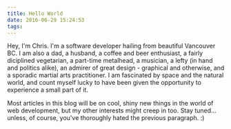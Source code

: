 ```yaml
---
title: Hello World
date: 2016-06-29 15:24:53
tags:
---
```


Hey, I'm Chris. I'm a software developer hailing from beautiful Vancouver BC. I am also a dad, a husband, a coffee and beer enthusiast, a fairly diciplined vegetarian, a part-time metalhead, a musician, a lefty (in hand and politics alike), an admirer of great design - graphical and otherwise, and a sporadic martial arts practitioner. I am fascinated by space and the natural world, and count myself lucky to have been given the opportunity to experience a small part of it.
<!-- more --> 
Most articles in this blog will be on cool, shiny new things in the world of web development, but my other interests might creep in too. Stay tuned... unless, of course, you've thoroughly hated the previous paragraph. :)
